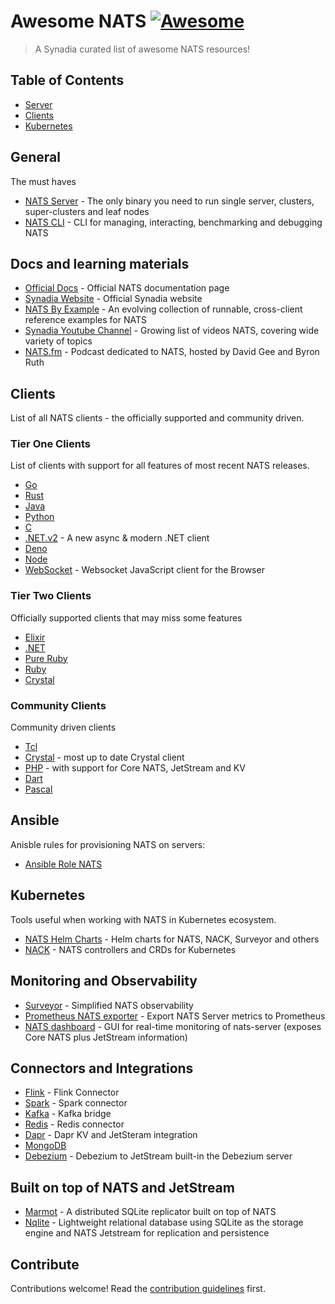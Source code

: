 # Awesome NATS [![Awesome](https://awesome.re/badge.svg)](https://awesome.re)

> A Synadia curated list of awesome NATS resources!


## Table of Contents

- [Server](#server)
- [Clients](#clients)
- [Kubernetes](#kubernetes)

## General

The must haves

- [NATS Server](http://github.com/nats-io/nats-server) - The only binary you need to run single server, clusters, super-clusters and leaf nodes
- [NATS CLI](http://github.com/nats-io/natscli) - CLI for managing, interacting, benchmarking and debugging NATS

## Docs and learning materials

- [Official Docs](https://docs.nats.io) - Official NATS documentation page
- [Synadia Website](https://www.synadia.com) - Official Synadia website
- [NATS By Example](https://natsbyexample.com) - An evolving collection of runnable, cross-client reference examples for NATS
- [Synadia Youtube Channel](https://www.youtube.com/@SynadiaCommunications) - Growing list of videos NATS, covering wide variety of topics
- [NATS.fm](https://www.synadia.com/podcast) - Podcast dedicated to NATS, hosted by David Gee and Byron Ruth

## Clients

List of all NATS clients - the officially supported and community driven.

### Tier One Clients

List of clients with support for all features of most recent NATS releases.

- [Go](http://github.com/nats-io/nats.go)
- [Rust](http://github.com/nats-io/nats.rs)
- [Java](http://github.com/nats-io/nats.java)
- [Python](http://github.com/nats-io/nats.py)
- [C](http://github.com/nats-io/nats.c)
- [.NET.v2](http://github.com/nats-io/nats.net.v2) - A new async & modern .NET client
- [Deno](http://github.com/nats-io/nats.deno)
- [Node](http://github.com/nats-io/nats.node)
- [WebSocket](http://github.com/nats-io/nats.ws) - Websocket JavaScript client for the Browser

### Tier Two Clients

Officially supported clients that may miss some features

- [Elixir](http://github.com/nats-io/nats.ex)
- [.NET](http://github.com/nats-io/nats.net)
- [Pure Ruby](http://github.com/nats-io/nats-pure.rb)
- [Ruby](http://github.com/nats-io/nats-pure.rb)
- [Crystal](http://github.com/nats-io/nats.cr)

### Community Clients

Community driven clients

- [Tcl](https://github.com/Kazmirchuk/nats-tcl)
- [Crystal](https://github.com/jgaskins/nats) - most up to date Crystal client
- [PHP](https://github.com/basis-company/nats.php) - with support for Core NATS, JetStream and KV
- [Dart](https://github.com/chartchuo/dart-nats)
- [Pascal](https://github.com/biot2/nats.pas)

## Ansible

Anisble rules for provisioning NATS on servers:

- [Ansible Role NATS](https://github.com/snapp-cab/ansible-role-nats)

## Kubernetes

Tools useful when working with NATS in Kubernetes ecosystem.

- [NATS Helm Charts](https://github.com/nats-io/k8s) - Helm charts for NATS, NACK, Surveyor and others
- [NACK](http://github.com/nats-io/nack) - NATS controllers and CRDs for Kubernetes

## Monitoring and Observability

- [Surveyor](http://github.com/nats-io/nats-surveyor) - Simplified NATS observability
- [Prometheus NATS exporter](https://github.com/nats-io/prometheus-nats-exporter) - Export NATS Server metrics to Prometheus
- [NATS dashboard](https://natsdashboard.com/) - GUI for real-time monitoring of nats-server (exposes Core NATS plus JetStream information)

## Connectors and Integrations

- [Flink](https://github.com/synadia-io/flink-connector-nats) - Flink Connector
- [Spark](https://github.com/nats-io/nats-spark-connector) - Spark connector
- [Kafka](https://github.com/nats-io/nats-kafka) - Kafka bridge
- [Redis](https://github.com/nats-io/nats-connector-redis) - Redis connector
- [Dapr](https://docs.dapr.io/reference/components-reference/supported-pubsub/setup-jetstream/) - Dapr KV and JetSteram integration
- [MongoDB](https://github.com/damianiandrea/mongodb-nats-connector)
- [Debezium](https://github.com/ConnectEverything/nats-by-example/tree/main/examples/integrations/debezium) - Debezium to JetStream built-in the Debezium server
 
## Built on top of NATS and JetStream

- [Marmot](https://github.com/maxpert/marmot) - A distributed SQLite replicator built on top of NATS
- [Nqlite](https://github.com/voxoco/nqlite) - Lightweight relational database using SQLite as the storage engine and NATS Jetstream for replication and persistence

## Contribute

Contributions welcome! Read the [contribution guidelines](contributing.md) first.
